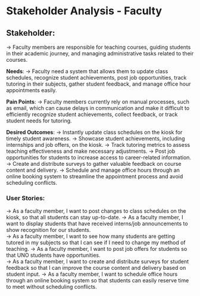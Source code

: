 # Stakeholder Analysis - Faculty 
## **Stakeholder**: 
→ Faculty members are responsible for teaching courses, guiding students in their academic journey, and managing administrative tasks related to their courses.
 
**Needs**: 
→ Faculty need a system that allows them to update class schedules, recognize student achievements, post job opportunities, track tutoring in their subjects, gather student feedback, and manage office hour appointments easily.

**Pain Points**: 
→ Faculty members currently rely on manual processes, such as email, which can cause delays in communication and make it difficult to efficiently recognize student achievements, collect feedback, or track student needs for tutoring.

**Desired Outcomes**: 
→ Instantly update class schedules on the kiosk for timely student awareness.
→ Showcase student achievements, including internships and job offers, on the kiosk.
→ Track tutoring metrics to assess teaching effectiveness and make necessary adjustments.
→ Post job opportunities for students to increase access to career-related information.
→ Create and distribute surveys to gather valuable feedback on course content and delivery.
→ Schedule and manage office hours through an online booking system to streamline the appointment process and avoid scheduling conflicts.

### User Stories:
→ As a faculty member, I want to post changes to class schedules on the kiosk, so that all students can stay up-to-date. 
→ As a faculty member, I want to display students that have received interns/job announcements to show recognition for our students.  
→ As a faculty member, I want to see how many students are getting tutored in my subjects so that I can see if I need to change my method of teaching. 
→ As a faculty member, I want to post job offers for students so that UNO students have opportunities.  
→ As a faculty member, I want to create and distribute surveys for student feedback so that I can improve the course content and delivery based on student input. 
→ As a faculty member, I want to schedule office hours through an online booking system so that students can easily reserve time to meet without scheduling conflicts. 